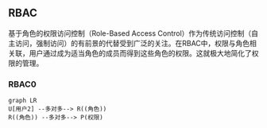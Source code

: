 ## RBAC
基于角色的权限访问控制（Role-Based Access Control）作为传统访问控制（自主访问，强制访问）的有前景的代替受到广泛的关注。在RBAC中，权限与角色相关联，用户通过成为适当角色的成员而得到这些角色的权限。这就极大地简化了权限的管理。

### RBAC0
```mermaid
graph LR
U[用户2] --多对多--> R((角色)) 
R((角色)) --多对多--> P(权限)
```
<!--stackedit_data:
eyJoaXN0b3J5IjpbLTE1MzYwMzY0OTUsMjE2NzMyNTU0LDEyMj
Q5OTAzNDZdfQ==
-->